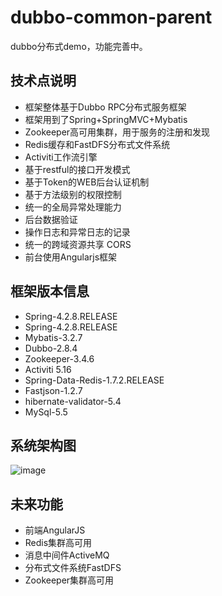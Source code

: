 # dubbo-common-parent
dubbo分布式demo，功能完善中。

技术点说明
--------
<ul>
<li>框架整体基于Dubbo RPC分布式服务框架</li>
<li>框架用到了Spring+SpringMVC+Mybatis</li>
<li>Zookeeper高可用集群，用于服务的注册和发现</li>
<li>Redis缓存和FastDFS分布式文件系统</li>
<li>Activiti工作流引擎</li>
<li>基于restful的接口开发模式</li>
<li>基于Token的WEB后台认证机制</li>
<li>基于方法级别的权限控制</li>
<li>统一的全局异常处理能力</li>
<li>后台数据验证</li>
<li>操作日志和异常日志的记录</li>
<li>统一的跨域资源共享 CORS</li>
<li>前台使用Angularjs框架</li>
</ul>

框架版本信息
--------
<ul>
<li>Spring-4.2.8.RELEASE</li>
<li>Spring-4.2.8.RELEASE</li>
<li>Mybatis-3.2.7</li>
<li>Dubbo-2.8.4</li>
<li>Zookeeper-3.4.6</li>
<li>Activiti 5.16</li>
<li>Spring-Data-Redis-1.7.2.RELEASE</li>
<li>Fastjson-1.2.7</li>
<li>hibernate-validator-5.4</li>
<li>MySql-5.5</li>
</ul>

系统架构图
--------
![image](https://github.com/zhaoml529/dubbo-common-parent/blob/master/dubbo-web-html/src/main/webapp/images/dubbo.png)

未来功能
--------
<ul>
<li>前端AngularJS</li>
<li>Redis集群高可用</li>
<li>消息中间件ActiveMQ</li>
<li>分布式文件系统FastDFS</li>
<li>Zookeeper集群高可用</li>
</ul>
